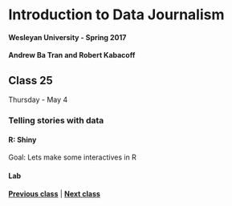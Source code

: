 # Introduction to Data Journalism
  
#### Wesleyan University - Spring 2017
  
**Andrew Ba Tran and Robert Kabacoff**
  
## Class 25
Thursday - May 4
                             
### Telling stories with data
                             
#### R: Shiny
                             
Goal: Lets make some interactives in R
                             
#### Lab

                   
**[Previous class](class24.md)** | **[Next class](class26.md)**
